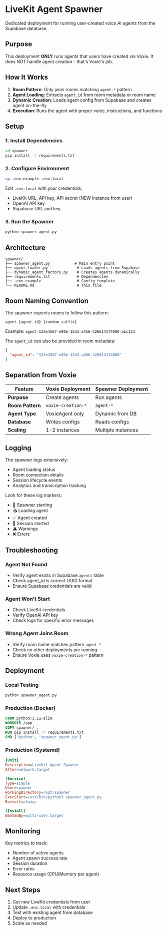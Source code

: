 # LiveKit Agent Spawner

Dedicated deployment for running user-created voice AI agents from the Supabase database.

## Purpose

This deployment **ONLY** runs agents that users have created via Voxie. It does NOT handle agent creation - that's Voxie's job.

## How It Works

1. **Room Pattern**: Only joins rooms matching `agent-*` pattern
2. **Agent Loading**: Extracts `agent_id` from room metadata or room name
3. **Dynamic Creation**: Loads agent config from Supabase and creates agent on-the-fly
4. **Execution**: Runs the agent with proper voice, instructions, and functions

## Setup

### 1. Install Dependencies

```bash
cd spawner
pip install -r requirements.txt
```

### 2. Configure Environment

```bash
cp .env.example .env.local
```

Edit `.env.local` with your credentials:
- LiveKit URL, API key, API secret (NEW instance from user)
- OpenAI API key
- Supabase URL and key

### 3. Run the Spawner

```bash
python spawner_agent.py
```

## Architecture

```
spawner/
├── spawner_agent.py           # Main entry point
├── agent_loader.py             # Loads agents from Supabase
├── dynamic_agent_factory.py    # Creates agents dynamically
├── requirements.txt            # Dependencies
├── .env.example                # Config template
└── README.md                   # This file
```

## Room Naming Convention

The spawner expects rooms to follow this pattern:

```
agent-{agent_id}-{random_suffix}
```

Example: `agent-123e4567-e89b-12d3-a456-426614174000-abc123`

The `agent_id` can also be provided in room metadata:

```json
{
  "agent_id": "123e4567-e89b-12d3-a456-426614174000"
}
```

## Separation from Voxie

| Feature | Voxie Deployment | Spawner Deployment |
|---------|------------------|-------------------|
| **Purpose** | Create agents | Run agents |
| **Room Pattern** | `voxie-creation-*` | `agent-*` |
| **Agent Type** | VoxieAgent only | Dynamic from DB |
| **Database** | Writes configs | Reads configs |
| **Scaling** | 1-2 instances | Multiple instances |

## Logging

The spawner logs extensively:
- Agent loading status
- Room connection details
- Session lifecycle events
- Analytics and transcription tracking

Look for these log markers:
- 🚀 Spawner starting
- 📥 Loading agent
- ✅ Agent created
- 🎵 Session started
- ⚠️ Warnings
- ❌ Errors

## Troubleshooting

### Agent Not Found
- Verify agent exists in Supabase `agents` table
- Check agent_id is correct UUID format
- Ensure Supabase credentials are valid

### Agent Won't Start
- Check LiveKit credentials
- Verify OpenAI API key
- Check logs for specific error messages

### Wrong Agent Joins Room
- Verify room name matches pattern `agent-*`
- Check no other deployments are running
- Ensure Voxie uses `voxie-creation-*` pattern

## Deployment

### Local Testing
```bash
python spawner_agent.py
```

### Production (Docker)
```dockerfile
FROM python:3.11-slim
WORKDIR /app
COPY spawner/ .
RUN pip install -r requirements.txt
CMD ["python", "spawner_agent.py"]
```

### Production (Systemd)
```ini
[Unit]
Description=LiveKit Agent Spawner
After=network.target

[Service]
Type=simple
User=spawner
WorkingDirectory=/opt/spawner
ExecStart=/usr/bin/python3 spawner_agent.py
Restart=always

[Install]
WantedBy=multi-user.target
```

## Monitoring

Key metrics to track:
- Number of active agents
- Agent spawn success rate
- Session duration
- Error rates
- Resource usage (CPU/Memory per agent)

## Next Steps

1. Get new LiveKit credentials from user
2. Update `.env.local` with credentials
3. Test with existing agent from database
4. Deploy to production
5. Scale as needed
